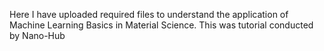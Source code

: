Here I have uploaded required files to understand the application of Machine Learning Basics in Material Science. This was tutorial conducted by Nano-Hub

